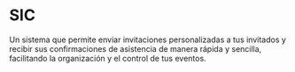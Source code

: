 # SIC
Un sistema que permite enviar invitaciones personalizadas a tus invitados y recibir sus confirmaciones de asistencia de manera rápida y sencilla, facilitando la organización y el control de tus eventos.
